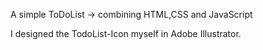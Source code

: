 A simple ToDoList -> combining HTML,CSS and JavaScript

I designed the TodoList-Icon myself in Adobe Illustrator.
